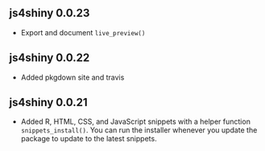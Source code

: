 ## js4shiny 0.0.23

- Export and document `live_preview()`

## js4shiny 0.0.22

- Added pkgdown site and travis

## js4shiny 0.0.21

- Added R, HTML, CSS, and JavaScript snippets with a helper function `snippets_install()`. You can run the installer whenever you update the package to update to the latest snippets.
